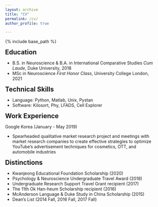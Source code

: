 ```yaml
---
layout: archive
title: "CV"
permalink: /cv/
author_profile: true

---
```

<style type='text/css'>
h2, h3, h4, h5, h6 {margin: 0;}
.br {display: block; margin-bottom: 0em; margin: 0;} 
</style>

{% include base_path %}

## Education 
  - B.S. in Neuroscience & B.A. in International Comparative Studies *Cum Laude*, Duke University, 2018
  - MSc in Neuroscience *First Honor Class*, University College London, 2021

## Technical Skills 
  - Language: Python, Matlab, Unix, Pystan
  - Software: Kilosort, Phy, LFADS, Cell Explorer

## Work Experience  
  Google Korea (January - May 2019) 
  - Spearheaded qualitative market research project and meetings with market research companies to create effective strategies to optimize YouTube’s advertisement techniques for cosmetics, OTT, and automobile industries

## Distinctions
  - Kwanjeong Educational Foundation Scholarship (2020)
  - Psychology & Neuroscience Undergraduate Travel Award (2018)
  - Undergraduate Research Support Travel Grant recipient (2017)
  - The 11th Ok Han-heum Scholarship recipient (2016)
  - McAnderson Language & Duke Study in China Scholarship (2015)
  - Dean’s List (2014 Fall, 2016 Fall, 2017 Fall)

